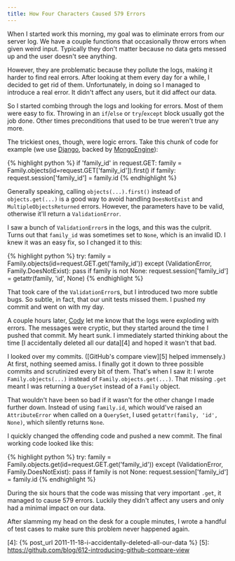 ```yaml
---
title: How Four Characters Caused 579 Errors
---
```


When I started work this morning, my goal was to eliminate errors
from our server log. We have a couple functions that occasionally
throw errors when given weird input. Typically they don't matter
because no data gets messed up and the user doesn't see anything.

However, they are problematic because they pollute the logs, making
it harder to find real errors. After looking at them every day for
a while, I decided to get rid of them. Unfortunately, in doing so
I managed to introduce a real error. It didn't affect any users,
but it did affect our data.

So I started combing through the logs and looking for errors. Most
of them were easy to fix. Throwing in an `if`/`else` or `try`/`except`
block usually got the job done. Other times preconditions that used
to be true weren't true any more.

The trickiest ones, though, were logic errors. Take this chunk of
code for example (we use [Django][1], backed by [MongoEngine][2]):

{% highlight python %}
if 'family_id' in request.GET:
    family = Family.objects(id=request.GET['family_id']).first()
    if family:
        request.session['family_id'] = family.id
{% endhighlight %}

Generally speaking, calling `objects(...).first()` instead of
`objects.get(...)` is a good way to avoid handling `DoesNotExist`
and `MultipleObjectsReturned` errors. However, the parameters have
to be valid, otherwise it'll return a `ValidationError`.

I saw a bunch of `ValidationError`s in the logs, and this was the
culprit. Turns out that `family_id` was sometimes set to `None`,
which is an invalid ID. I knew it was an easy fix, so I changed it
to this:

{% highlight python %}
try:
    family = Family.objects(id=request.GET.get('family_id'))
except (ValidationError, Family.DoesNotExist):
    pass
if family is not None:
    request.session['family_id'] = getattr(family, 'id', None)
{% endhighlight %}

That took care of the `ValidationError`s, but I introduced two more
subtle bugs. So subtle, in fact, that our unit tests missed them.
I pushed my commit and went on with my day.

A couple hours later, [Cody][3] let me know that the logs were
exploding with errors. The messages were cryptic, but they started
around the time I pushed that commit. My heart sunk. I immediately
started thinking about the time [I accidentally deleted all our
data][4] and hoped it wasn't that bad.

I looked over my commits. ([GitHub's compare view][5] helped
immensely.) At first, nothing seemed amiss. I finally got it down
to three possible commits and scrutinized every bit of them. That's
when I saw it: I wrote `Family.objects(...)` instead of
`Family.objects.get(...)`. That missing `.get` meant I was returning
a `QuerySet` instead of a `Family` object.

That wouldn't have been so bad if it wasn't for the other change I
made further down. Instead of using `family.id`, which would've
raised an `AttributeError` when called on a `QuerySet`, I used
`getattr(family, 'id', None)`, which silently returns `None`.

I quickly changed the offending code and pushed a new commit. The
final working code looked like this:

{% highlight python %}
try:
    family = Family.objects.get(id=request.GET.get('family_id'))
except (ValidationError, Family.DoesNotExist):
    pass
if family is not None:
    request.session['family_id'] = family.id
{% endhighlight %}

During the six hours that the code was missing that very important
`.get`, it managed to cause 579 errors. Luckily they didn't affect
any users and only had a minimal impact on our data.

After slamming my head on the desk for a couple minutes, I wrote a
handful of test cases to make sure this problem never happened
again.

[1]: https://www.djangoproject.com
[2]: http://mongoengine.org
[3]: http://www.codypowell.com
[4]: {% post_url 2011-11-18-i-accidentally-deleted-all-our-data %}
[5]: https://github.com/blog/612-introducing-github-compare-view
